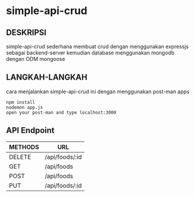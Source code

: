 # simple-api-crud

## DESKRIPSI

simple-api-crud sederhana membuat crud dengan menggunakan expressjs sebagai backend-server
kemudian database menggunakan mongodb dengan ODM mongoose

## LANGKAH-LANGKAH

cara menjalankan simple-api-crud ini dengan menggunakan post-man apps
```
npm install
nodemon app.js
open your post-man and type localhost:3000
```

## API Endpoint

| METHODS | URL            |
|---------|----------------|
| DELETE  | /api/foods/:id |
| GET     | /api/foods     |
| POST    | /api/foods     |
| PUT     | /api/foods/:id |
